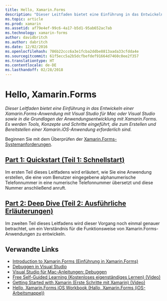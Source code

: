 ```yaml
---
title: Hello, Xamarin.Forms
description: "Dieser Leitfaden bietet eine Einführung in das Entwickeln einer Xamarin.Forms-Anwendung mit Visual Studio für Mac oder Visual Studio sowie in die Grundlagen der Anwendungsentwicklung mit Xamarin.Forms. Es werden Tools, Konzepte und Schritte eingeführt, die zum Erstellen und Bereitstellen einer Xamarin.iOS-Anwendung erforderlich sind."
ms.topic: article
ms.prod: xamarin
ms.assetid: af79e4ef-99c6-4a17-b5d1-95ab652ac7ab
ms.technology: xamarin-forms
author: davidbritch
ms.author: dabritch
ms.date: 12/02/2016
ms.openlocfilehash: 786b22ccc6a3e1fcba2ddbe8813aada33cfdda4e
ms.sourcegitcommit: 61f5ecc5a2b5dcfbefdef91664d7460c0ee2f357
ms.translationtype: HT
ms.contentlocale: de-DE
ms.lasthandoff: 02/28/2018
---
```

# <a name="hello-xamarinforms"></a>Hello, Xamarin.Forms

_Dieser Leitfaden bietet eine Einführung in das Entwickeln einer Xamarin.Forms-Anwendung mit Visual Studio für Mac oder Visual Studio sowie in die Grundlagen der Anwendungsentwicklung mit Xamarin.Forms. Es werden Tools, Konzepte und Schritte eingeführt, die zum Erstellen und Bereitstellen einer Xamarin.iOS-Anwendung erforderlich sind._

Beginnen Sie mit dem Überprüfen der [Xamarin.Forms-Systemanforderungen](~/cross-platform/get-started/installation/index.md).

## <a name="part-1-quickstartxamarin-formsget-startedhello-xamarin-formsquickstartmd"></a>[Part 1: Quickstart (Teil 1: Schnellstart)](~/xamarin-forms/get-started/hello-xamarin-forms/quickstart.md)

Im ersten Teil dieses Leitfadens wird erläutert, wie Sie eine Anwendung erstellen, die eine vom Benutzer eingegebene alphanumerische Telefonnummer in eine numerische Telefonnummer übersetzt und diese Nummer anschließend anruft.

## <a name="part-2-deep-divexamarin-formsget-startedhello-xamarin-formsdeepdivemd"></a>[Part 2: Deep Dive (Teil 2: Ausführliche Erläuterungen)](~/xamarin-forms/get-started/hello-xamarin-forms/deepdive.md)

Im zweiten Teil dieses Leitfadens wird dieser Vorgang noch einmal genauer betrachtet, um ein Verständnis für die Funktionsweise von Xamarin.Forms-Anwendungen zu entwickeln.


## <a name="related-links"></a>Verwandte Links

- [Introduction to Xamarin.Forms (Einführung in Xamarin.Forms)](~/xamarin-forms/get-started/introduction-to-xamarin-forms.md)
- [Debuggen in Visual Studio](http://msdn.microsoft.com/library/k0k771bt%28v=vs.90%29.aspx)
- [Visual Studio für Mac-Anleitungen: Debuggen](https://developer.xamarin.com/recipes/cross-platform/ide/debugging/)
- [Free Self-Guided Learning (Kostenloses eigenständiges Lernen) (Video)](https://university.xamarin.com/self-guided)
- [Getting Started with Xamarin (Erste Schritte mit Xamarin) (Video)](https://developer.xamarin.com/videos/)
- [Hello, Xamarin.Forms iOS Workbook (Hallo, Xamarin.Forms (iOS-Arbeitsmappe))](https://developer.xamarin.com/workbooks/xamarin-forms/getting-started/GettingStartedWithXamarinForms-ios.workbook)
